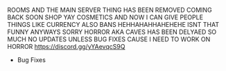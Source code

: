 ROOMS AND THE MAIN SERVER THING HAS BEEN REMOVED COMING BACK SOON SHOP YAY COSMETICS AND NOW I CAN GIVE PEOPLE THINGS LIKE CURRENCY ALSO BANS HEHHAHAHHAHEHEHE ISNT THAT FUNNY ANYWAYS SORRY HORROR AKA CAVES HAS BEEN DELYAED SO MUCH NO UPDATES UNLESS BUG FIXES CAUSE I NEED TO WORK ON HORROR https://discord.gg/yYAevqcS9Q          
- Bug Fixes
